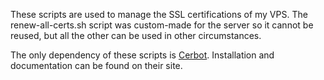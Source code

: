 These scripts are used to manage the SSL certifications of my VPS. The renew-all-certs.sh script was custom-made for the server so it cannot be reused, but all the other can be used in other circumstances.

The only dependency of these scripts is [Cerbot](https://certbot.eff.org/). Installation and documentation can be found on their site.
